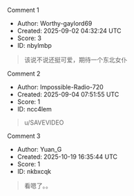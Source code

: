 Comment 1

- Author: Worthy-gaylord69
- Created: 2025-09-02 04:32:24 UTC
- Score: 3
- ID: nbylmbp

> 该说不说还挺可爱，期待一个东北女仆

Comment 2

- Author: Impossible-Radio-720
- Created: 2025-09-04 07:51:55 UTC
- Score: 1
- ID: ncc4lem

> u/SAVEVIDEO

Comment 3

- Author: Yuan_G
- Created: 2025-10-19 16:35:44 UTC
- Score: 1
- ID: nkbxcqk

> 看嗯了。。
